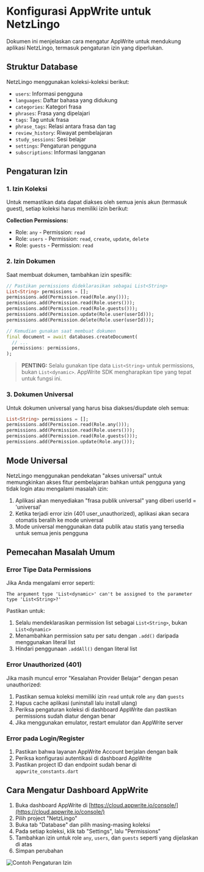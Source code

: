 # Konfigurasi AppWrite untuk NetzLingo

Dokumen ini menjelaskan cara mengatur AppWrite untuk mendukung aplikasi NetzLingo, termasuk pengaturan izin yang diperlukan.

## Struktur Database

NetzLingo menggunakan koleksi-koleksi berikut:
- `users`: Informasi pengguna
- `languages`: Daftar bahasa yang didukung
- `categories`: Kategori frasa
- `phrases`: Frasa yang dipelajari
- `tags`: Tag untuk frasa
- `phrase_tags`: Relasi antara frasa dan tag
- `review_history`: Riwayat pembelajaran
- `study_sessions`: Sesi belajar
- `settings`: Pengaturan pengguna
- `subscriptions`: Informasi langganan

## Pengaturan Izin

### 1. Izin Koleksi 

Untuk memastikan data dapat diakses oleh semua jenis akun (termasuk guest), setiap koleksi harus memiliki izin berikut:

**Collection Permissions:**
- Role: `any` - Permission: `read`
- Role: `users` - Permission: `read`, `create`, `update`, `delete` 
- Role: `guests` - Permission: `read`

### 2. Izin Dokumen

Saat membuat dokumen, tambahkan izin spesifik:

```dart
// Pastikan permissions dideklarasikan sebagai List<String>
List<String> permissions = [];
permissions.add(Permission.read(Role.any()));
permissions.add(Permission.read(Role.users()));
permissions.add(Permission.read(Role.guests()));
permissions.add(Permission.update(Role.user(userId)));
permissions.add(Permission.delete(Role.user(userId)));

// Kemudian gunakan saat membuat dokumen
final document = await databases.createDocument(
  // ...
  permissions: permissions,
);
```

> **PENTING:** Selalu gunakan tipe data `List<String>` untuk permissions, bukan `List<dynamic>`. AppWrite SDK mengharapkan tipe yang tepat untuk fungsi ini.

### 3. Dokumen Universal

Untuk dokumen universal yang harus bisa diakses/diupdate oleh semua:

```dart
List<String> permissions = [];
permissions.add(Permission.read(Role.any()));
permissions.add(Permission.read(Role.users()));
permissions.add(Permission.read(Role.guests()));
permissions.add(Permission.update(Role.any()));
```

## Mode Universal

NetzLingo menggunakan pendekatan "akses universal" untuk memungkinkan akses fitur pembelajaran bahkan untuk pengguna yang tidak login atau mengalami masalah izin:

1. Aplikasi akan menyediakan "frasa publik universal" yang diberi userId = 'universal'
2. Ketika terjadi error izin (401 user_unauthorized), aplikasi akan secara otomatis beralih ke mode universal
3. Mode universal menggunakan data publik atau statis yang tersedia untuk semua jenis pengguna

## Pemecahan Masalah Umum

### Error Tipe Data Permissions

Jika Anda mengalami error seperti:
```
The argument type 'List<dynamic>' can't be assigned to the parameter type 'List<String>?'
```

Pastikan untuk:
1. Selalu mendeklarasikan permission list sebagai `List<String>`, bukan `List<dynamic>`
2. Menambahkan permission satu per satu dengan `.add()` daripada menggunakan literal list
3. Hindari penggunaan `.addAll()` dengan literal list

### Error Unauthorized (401)

Jika masih muncul error "Kesalahan Provider Belajar" dengan pesan unauthorized:

1. Pastikan semua koleksi memiliki izin `read` untuk role `any` dan `guests`
2. Hapus cache aplikasi (uninstall lalu install ulang)
3. Periksa pengaturan koleksi di dashboard AppWrite dan pastikan permissions sudah diatur dengan benar
4. Jika menggunakan emulator, restart emulator dan AppWrite server

### Error pada Login/Register

1. Pastikan bahwa layanan AppWrite Account berjalan dengan baik
2. Periksa konfigurasi autentikasi di dashboard AppWrite
3. Pastikan project ID dan endpoint sudah benar di `appwrite_constants.dart`

## Cara Mengatur Dashboard AppWrite

1. Buka dashboard AppWrite di [https://cloud.appwrite.io/console/](https://cloud.appwrite.io/console/)
2. Pilih project "NetzLingo"
3. Buka tab "Database" dan pilih masing-masing koleksi
4. Pada setiap koleksi, klik tab "Settings", lalu "Permissions"
5. Tambahkan izin untuk role `any`, `users`, dan `guests` seperti yang dijelaskan di atas
6. Simpan perubahan

![Contoh Pengaturan Izin](https://i.ibb.co/Hqs9Z5M/appwrite-permissions.png) 